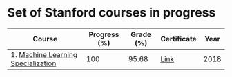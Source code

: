 # Set of Stanford courses in progress


| Course | Progress (%) | Grade (%) | Certificate | Year |
| --- | --- | --- | --- | --- |
| 1. [Machine Learning Specialization](https://www.coursera.org/specializations/machine-learning-introduction) | 100 | 95.68 | [Link](https://coursera.org/share/06412eeb77e5dd97df9c932b507a0087) | 2018 |

